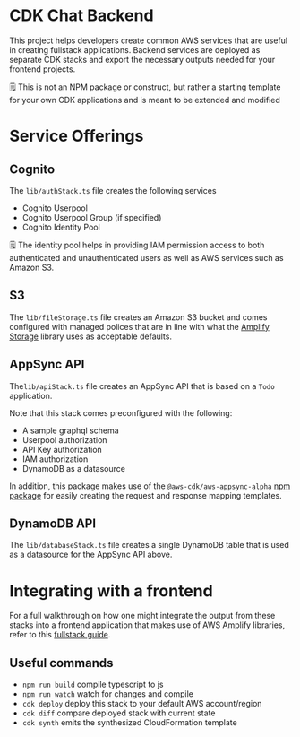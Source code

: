 # CDK Chat Backend

This project helps developers create common AWS services that are useful in creating fullstack applications. Backend services are deployed as separate CDK stacks and export the necessary outputs needed for your frontend projects.

🗒️ This is not an NPM package or construct, but rather a starting template for your own CDK applications and is meant to be extended and modified

# Service Offerings

## Cognito

The `lib/authStack.ts` file creates the following services

- Cognito Userpool
- Cognito Userpool Group (if specified)
- Cognito Identity Pool

🗒️ The identity pool helps in providing IAM permission access to both authenticated and unauthenticated users as well as AWS services such as Amazon S3.

## S3

The `lib/fileStorage.ts` file creates an Amazon S3 bucket and comes configured with managed polices that are in line with what the [Amplify Storage](https://docs.amplify.aws/cli/storage/import/#configuring-iam-role-to-use-amplify-recommended-policies) library uses as acceptable defaults.

## AppSync API

The`lib/apiStack.ts` file creates an AppSync API that is based on a `Todo` application.

Note that this stack comes preconfigured with the following:

- A sample graphql schema
- Userpool authorization
- API Key authorization
- IAM authorization
- DynamoDB as a datasource

In addition, this package makes use of the `@aws-cdk/aws-appsync-alpha` [npm package](https://www.npmjs.com/package/@aws-cdk/aws-appsync-alpha) for easily creating the request and response mapping templates.

## DynamoDB API

The `lib/databaseStack.ts` file creates a single DynamoDB table that is used as a datasource for the AppSync API above.

# Integrating with a frontend

For a full walkthrough on how one might integrate the output from these stacks into a frontend application that makes use of AWS Amplify libraries, refer to this [fullstack guide](https://blog.focusotter.com/the-fullstack-guide-to-creating-appsync-apis-with-the-aws-cdk#heading-interacting-with-a-nextjs-frontend).

## Useful commands

- `npm run build` compile typescript to js
- `npm run watch` watch for changes and compile
- `cdk deploy` deploy this stack to your default AWS account/region
- `cdk diff` compare deployed stack with current state
- `cdk synth` emits the synthesized CloudFormation template
